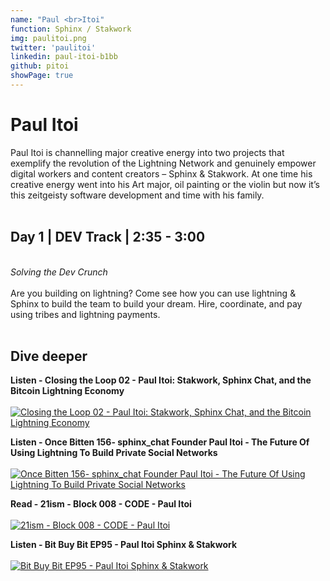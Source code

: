 ```yaml
---
name: "Paul <br>Itoi"
function: Sphinx / Stakwork
img: paulitoi.png
twitter: 'paulitoi'
linkedin: paul-itoi-b1bb
github: pitoi
showPage: true
---
```


# Paul Itoi

Paul Itoi is channelling major creative energy into two projects that exemplify the revolution of the Lightning Network and genuinely empower digital workers and content creators – Sphinx & Stakwork. At one time his creative energy went into his Art major, oil painting or the violin but now it’s this zeitgeisty software development and time with his family.
<br><br>

## Day 1 | DEV Track | 2:35 - 3:00
<br>
<i>Solving the Dev Crunch</i><br><br>
Are you building on lightning? Come see how you can use lightning & Sphinx to build the team to build your dream. Hire, coordinate, and pay using tribes and lightning payments. <br><br>

## Dive deeper


<div class="grid grid-cols-1 md:grid-cols-2 gap-5">
<div class="p-3 my-2">

**Listen - Closing the Loop 02 - Paul Itoi: Stakwork, Sphinx Chat, and the Bitcoin Lightning Economy** <br><br>
[ ![Closing the Loop 02 - Paul Itoi: Stakwork, Sphinx Chat, and the Bitcoin Lightning Economy](/2022/content/paul_seetee.png)](https://anchor.fm/closingtheloop/episodes/02---Paul-Itoi-Stakwork--Sphinx-Chat--and-the-Bitcoin-Lightning-Economy-e14oei4/)
</div>

<div class="p-3 my-2">

**Listen - Once Bitten 156- sphinx_chat Founder Paul Itoi - The Future Of Using Lightning To Build Private Social Networks** <br><br>
[ ![Once Bitten 156- sphinx_chat Founder Paul Itoi - The Future Of Using Lightning To Build Private Social Networks](/2022/content/paul_oncebitten.png)](http://www.once-bitten.com/#/episodes/a6254a88-8a2c-48d9-9585-d33f519b09f7/)
</div>

<div class="p-3 my-2">

**Read - 21ism - Block 008 - CODE - Paul Itoi** <br><br>
[ ![21ism - Block 008 - CODE - Paul Itoi](/2022/content/paul_21ism.png)](https://21ism.com/portfolio-item/paul-itoi/)
</div>

<div class="p-3 my-2">

**Listen - Bit Buy Bit EP95 - Paul Itoi Sphinx & Stakwork** <br><br>
[ ![Bit Buy Bit EP95 - Paul Itoi Sphinx & Stakwork](/2022/content/paul_bitbuybit.png)](https://www.bit-buy-bit.com/podcast-1/episode/28a39c91/ep95-paul-itoi-sphinx-and-stakwork/)
</div>

</div>

<br>
